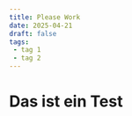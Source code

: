 ```yaml
---
title: Please Work
date: 2025-04-21
draft: false
tags:
 - tag 1
 - tag 2
---
```


# Das ist ein Test